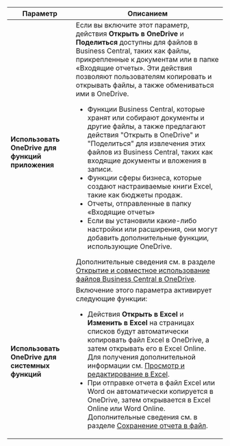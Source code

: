 |Параметр|Описанием|
|------|----------|
|**Использовать OneDrive для функций приложения**|Если вы включите этот параметр, действия **Открыть в OneDrive** и **Поделиться** доступны для файлов в Business Central, таких как файлы, прикрепленные к документам или в папке «Входящие отчеты». Эти действия позволяют пользователям копировать и открывать файлы, а также обмениваться ими в OneDrive. <ul><li>Функции Business Central, которые хранят или собирают документы и другие файлы, а также предлагают действия "Открыть в OneDrive" и "Поделиться" для извлечения этих файлов из Business Central, таких как входящие документы и вложения в записи.</li><li>Функции сферы бизнеса, которые создают настраиваемые книги Excel, такие как бюджеты продаж.</li><li>Отчеты, отправленные в папку «Входящие отчеты»</li><li>Если вы установили какие-либо настройки или расширения, они могут добавить дополнительные функции, использующие OneDrive.</li></ul>Дополнительные сведения см. в разделе [Открытие и совместное использование файлов Business Central в OneDrive](../across-share-onedrive.md).
|**Использовать OneDrive для системных функций**|Включение этого параметра активирует следующие функции:<ul><li> Действия **Открыть в Excel** и **Изменить в Excel** на страницах списков будут автоматически копировать файл Excel в OneDrive, а затем открывать его в Excel Online. Для получения дополнительной информации см. [Просмотр и редактирование в Excel](../across-work-with-excel.md).</li><li> При отправке отчета в файл Excel или Word он автоматически копируется в OneDrive, затем открывается в Excel Online или Word Online. Дополнительные сведения см. в разделе [Сохранение отчета в файл](../ui-work-report.md#saving-a-report-to-a-file).|